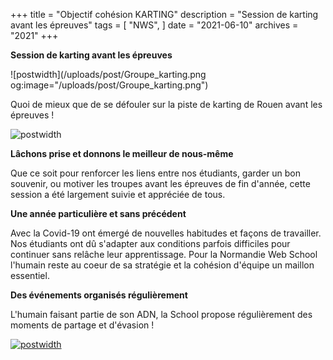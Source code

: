 +++
title = "Objectif cohésion KARTING"
description = "Session de karting avant les épreuves"
tags = [
    "NWS",
]
date = "2021-06-10"
archives = "2021"
+++

**Session de karting avant les épreuves**

![postwidth](/uploads/post/Groupe_karting.png og:image="/uploads/post/Groupe_karting.png")

Quoi de mieux que de se défouler sur la piste de karting de Rouen avant les épreuves ! 

<!--more-->

![postwidth](/uploads/post/Karts.png)

**Lâchons prise et donnons le meilleur de nous-même**

Que ce soit pour renforcer les liens entre nos étudiants, garder un bon souvenir,
ou motiver les troupes avant les épreuves de fin d'année, cette session a été largement suivie et appréciée de tous.

**Une année particulière et sans précédent**

Avec la Covid-19 ont émergé de nouvelles habitudes et façons de travailler.
Nos étudiants ont dû s'adapter aux conditions parfois difficiles pour continuer sans relâche leur apprentissage.
Pour la Normandie Web School l'humain reste au coeur de sa stratégie et la cohésion d'équipe un maillon essentiel.

**Des événements organisés régulièrement**

L'humain faisant partie de son ADN, la School propose régulièrement des moments de partage et d'évasion !

[![postwidth](/uploads/post/Karts_Video.png)](https://youtu.be/dpmb1ARRsmU "Normandie Web School Objectif cohésion Karting")
